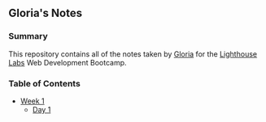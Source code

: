 ## Gloria's Notes
### Summary 
This repository contains all of the notes taken by [Gloria](https://github.com/nahcg) for the [Lighthouse Labs](https://www.lighthouselabs.ca/) Web Development Bootcamp.
### Table of Contents
* [Week 1](/Week_1)
  * [Day 1](/Week_1/Day_1)
